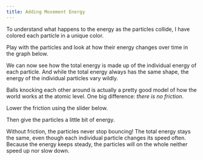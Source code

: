 ```yaml
---
title: Adding Movement Energy
---
```


<script src="shared.js"></script>
<script>
    var sim = createSimulation({
        initialize: function(simulation) {
            var p = simulation.parameters;
            p.friction = pageGlobal.friction;
            p.dt = 0.005;

            var particleCount = 7;
            for (var i = 0; i < particleCount; i++) {
            	var particle = new Particle();
                particle.radius = pageGlobal.radius;
            	billiardsPosition(particle.position, i, 2*particle.radius);
            	var swatch = Color.niceSwatch;
            	particle.color = swatch[i % swatch.length];
            	addParticle(simulation, particle);
            }
            
            setToolbarAvailableTools(simulation.toolbar, ["impulse"]);
        }
    });

</script>

To understand what happens to the energy as the particles collide, I have colored each particle in a unique color.

Play with the particles and look at how their energy changes over time in the graph below.

<script>
    var energyAdditionState = {throwCount: 0, hadHighSpeed: false};
    cue(function (dt) {
            var energy = getTotalEnergy(sim);
            var hasHighSpeedNow = energy > 0.2;
            if (energyAdditionState.hadHighSpeed && (!hasHighSpeedNow))
            {
                energyAdditionState.throwCount += 1;
            }
            energyAdditionState.hadHighSpeed = hasHighSpeedNow;

            return (energyAdditionState.throwCount >= 3);
    });

	var timeLog = createTimeLog({range: pageGlobal.timeRange});
	createGraphHere({
		update: function(graph) {
			var stackedEnergy = [0];
			var currentEnergy = 0;
			for (var particleIndex = 0; particleIndex < sim.particles.length; particleIndex++) {
				var particle = sim.particles[particleIndex];
				currentEnergy += (particle.kineticEnergy + particle.potentialEnergy);
				stackedEnergy.push(currentEnergy);
			}
			addToLog(timeLog, sim.time, stackedEnergy);
			for (var particleIndex = 0; particleIndex < sim.particles.length; particleIndex++) {
				addArea(graph, {
                    x: timeLog.time,
                    yMin: timeLog.data[particleIndex],
                    yMax: timeLog.data[particleIndex + 1],
                    color: sim.particles[particleIndex].color,
                });
			}
            var totalEnergies = timeLog.data[sim.particles.length];
            var limits = getLimits(graph);
            var epsilon = 0.01;
            var maxIndex = arrayMinIndex(totalEnergies, function(x) { return -x; });

            setGraphLimits(graph, 
            {
                yMax: pageGlobal.energyPlotMax,
            });
            addAxes(graph, {x: arrayLast(timeLog.time) - timeLog.range, y: 0});

		},
	});

    endStep();
</script>

We can now see how the total energy is made up of the individual energy of each particle. And while the total energy always has the same shape, the energy of the individual particles vary wildly.

Balls knocking each other around is actually a pretty good model of how the world works at the atomic level.
One big difference: _there is no friction_.

Lower the friction using the slider below.

<script>
    cue(function() {
            return (sim.parameters.friction == 0);
    });
	insertHere(createSlider({
		object: sim.parameters,
		name: "friction",
		min: 0, max: 0.3,
		minLabel: "No friction", maxLabel: "Some",
	}));
</script>

Then give the particles a little bit of energy.

<script>
    cue(function() {
        var isFrictionless = sim.parameters.friction == 0;
        var hasEnoughEnergy = getTotalEnergy(sim) > 0.1;
        return (isFrictionless && hasEnoughEnergy);
    });
    endStep();
</script>

Without friction, the particles never stop bouncing! The total energy stays the same, even though each individual particle changes its speed often. Because the energy keeps steady, the particles will on the whole neither speed up nor slow down.


